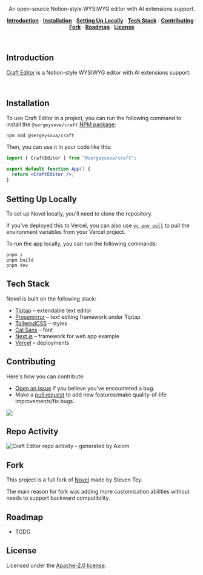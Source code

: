 <!-- <a href="https://novel.sh">
  <img alt="Novel is a Notion-style WYSIWYG editor with AI-powered autocompletions." src="https://novel.sh/opengraph-image.png">
  <h1 align="center">Novel</h1>
</a> -->

<p align="center">
  An open-source Notion-style WYSIWYG editor with AI extensions support.
</p>

<p align="center">
  <a href="#introduction"><strong>Introduction</strong></a> ·
  <a href="#installation"><strong>Installation</strong></a> ·
  <a href="#setting-up-locally"><strong>Setting Up Locally</strong></a> ·
  <a href="#tech-stack"><strong>Tech Stack</strong></a> ·
  <a href="#contributing"><strong>Contributing</strong></a> ·
  <a href="#fork"><strong>Fork</strong></a> ·
  <a href="#roadmap"><strong>Roadmap</strong></a> ·
  <a href="#license"><strong>License</strong></a>
</p>
<br/>

## Introduction

[Craft Editor](https://craft.sova.dev/) is a Notion-style WYSIWYG editor with AI extensions support.

<br />

## Installation

To use Craft Editor in a project, you can run the following command to install the `@sergeysova/craft` [NPM package](https://www.npmjs.com/package/@sergeysova/craft):

```
npm add @sergeysova/craft
```

Then, you can use it in your code like this:

```jsx
import { CraftEditor } from "@sergeysova/craft";

export default function App() {
  return <CraftEditor />;
}
```

## Setting Up Locally

To set up Novel locally, you'll need to clone the repository.

If you've deployed this to Vercel, you can also use [`vc env pull`](https://vercel.com/docs/cli/env#exporting-development-environment-variables) to pull the environment variables from your Vercel project.

To run the app locally, you can run the following commands:

```
pnpm i
pnpm build
pnpm dev
```

## Tech Stack

Novel is built on the following stack:

- [Tiptap](https://tiptap.dev/) – extendable text editor
- [Prosemirror](https://prosemirror.net/) – text editing framework under Tiptap
- [TailwindCSS](https://tailwindcss.com/) – styles
- [Cal Sans](https://github.com/calcom/font) – font
- [Next.js](https://nextjs.org/) – framework for web app example
- [Vercel](https://vercel.com) – deployments

## Contributing

Here's how you can contribute:

- [Open an issue](https://github.com/sergeysova/craft/issues) if you believe you've encountered a bug.
- Make a [pull request](https://github.com/sergeysova/craft/pull) to add new features/make quality-of-life improvements/fix bugs.

<a href="https://github.com/sergeysova/craft/graphs/contributors">
  <img src="https://contrib.rocks/image?repo=sergeysova/craft" />
</a>

## Repo Activity

![Craft Editor repo activity – generated by Axiom](https://repobeats.axiom.co/api/embed/c9165c2011497e5f71de0cc04345bdb4dc479b3d.svg)

## Fork

This project is a full fork of [Novel](https://github.com/steven-tey/novel) made by Steven Tey.

The main reason for fork was adding more customisation abilities without needs to support backward compatibility.

## Roadmap

- TODO

## License

Licensed under the [Apache-2.0 license](https://github.com/sergeysova/craft/blob/main/LICENSE.md).
